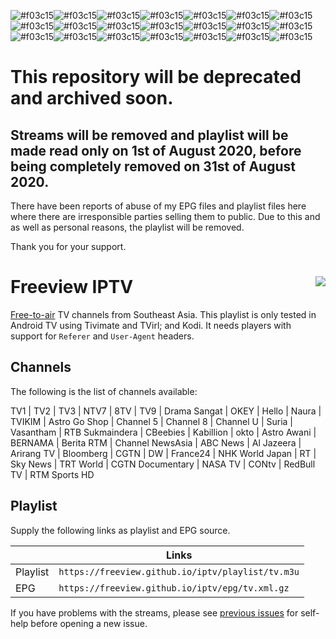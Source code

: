 ![#f03c15](https://via.placeholder.com/15/f03c15/000000?text=+)![#f03c15](https://via.placeholder.com/15/f03c15/000000?text=+)![#f03c15](https://via.placeholder.com/15/f03c15/000000?text=+)![#f03c15](https://via.placeholder.com/15/f03c15/000000?text=+)![#f03c15](https://via.placeholder.com/15/f03c15/000000?text=+)![#f03c15](https://via.placeholder.com/15/f03c15/000000?text=+)![#f03c15](https://via.placeholder.com/15/f03c15/000000?text=+)![#f03c15](https://via.placeholder.com/15/f03c15/000000?text=+)![#f03c15](https://via.placeholder.com/15/f03c15/000000?text=+)![#f03c15](https://via.placeholder.com/15/f03c15/000000?text=+)![#f03c15](https://via.placeholder.com/15/f03c15/000000?text=+)![#f03c15](https://via.placeholder.com/15/f03c15/000000?text=+)![#f03c15](https://via.placeholder.com/15/f03c15/000000?text=+)![#f03c15](https://via.placeholder.com/15/f03c15/000000?text=+)![#f03c15](https://via.placeholder.com/15/f03c15/000000?text=+)![#f03c15](https://via.placeholder.com/15/f03c15/000000?text=+)![#f03c15](https://via.placeholder.com/15/f03c15/000000?text=+)![#f03c15](https://via.placeholder.com/15/f03c15/000000?text=+)![#f03c15](https://via.placeholder.com/15/f03c15/000000?text=+)![#f03c15](https://via.placeholder.com/15/f03c15/000000?text=+)![#f03c15](https://via.placeholder.com/15/f03c15/000000?text=+)
# This repository will be deprecated and archived soon. 
## Streams will be removed and playlist will be made read only on 1st of August 2020, before being completely removed on 31st of August 2020.
There have been reports of abuse of my EPG files and playlist files here where there are irresponsible parties selling them to public. Due to this and as well as personal reasons, the playlist will be removed.

Thank you for your support. 

# Freeview IPTV <img align="right" src="https://freeview.github.io/iptv/tv.png">

[Free-to-air](https://en.wikipedia.org/wiki/Free-to-air) TV channels from Southeast Asia. This playlist is only tested in Android TV using Tivimate and TVirl; and Kodi. It needs players with support for `Referer` and `User-Agent` headers.

## Channels

The following is the list of channels available:

TV1 | TV2 | TV3 | NTV7 | 8TV | TV9 | Drama Sangat | OKEY | Hello | Naura | TVIKIM | Astro Go Shop  | Channel 5  | Channel 8  | Channel U  | Suria  | Vasantham  | RTB Sukmaindera | CBeebies | Kabillion | okto | Astro Awani  | BERNAMA  | Berita RTM | Channel NewsAsia  | ABC News | Al Jazeera | Arirang TV | Bloomberg  | CGTN | DW | France24 | NHK World Japan | RT | Sky News | TRT World | CGTN Documentary | NASA TV | CONtv | RedBull TV | RTM Sports HD

## Playlist

Supply the following links as playlist and EPG source.

||Links|
|-|-|
|Playlist|`https://freeview.github.io/iptv/playlist/tv.m3u`|
|EPG|`https://freeview.github.io/iptv/epg/tv.xml.gz`|

If you have problems with the streams, please see [previous issues](https://github.com/freeview/iptv/issues?q=is%3Aissue+is%3Aclosed) for self-help before opening a new issue.
